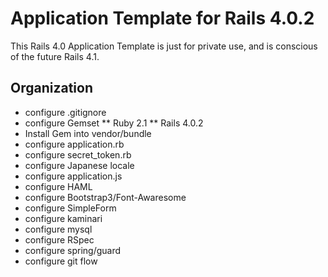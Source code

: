# Application Template for Rails 4.0.2

This Rails 4.0 Application Template is just for private use, and is conscious of the future Rails 4.1.

## Organization

* configure .gitignore
* configure Gemset
** Ruby 2.1
** Rails 4.0.2
* Install Gem into vendor/bundle
* configure application.rb
* configure secret_token.rb
* configure Japanese locale
* configure application.js
* configure HAML
* configure Bootstrap3/Font-Awaresome
* configure SimpleForm
* configure kaminari
* configure mysql
* configure RSpec
* configure spring/guard
* configure git flow